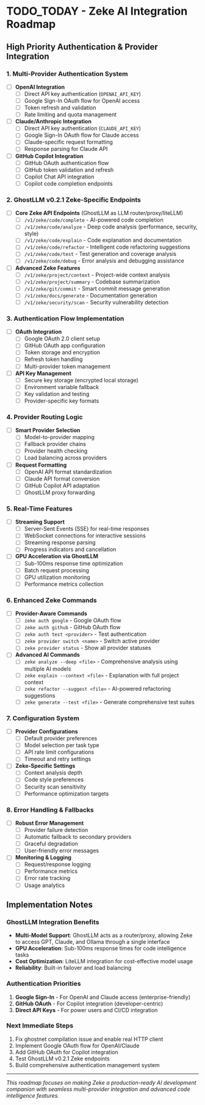 # TODO_TODAY - Zeke AI Integration Roadmap

## High Priority Authentication & Provider Integration

### 1. Multi-Provider Authentication System
- [ ] **OpenAI Integration**
  - [ ] Direct API key authentication (`OPENAI_API_KEY`)
  - [ ] Google Sign-In OAuth flow for OpenAI access
  - [ ] Token refresh and validation
  - [ ] Rate limiting and quota management

- [ ] **Claude/Anthropic Integration** 
  - [ ] Direct API key authentication (`CLAUDE_API_KEY`)
  - [ ] Google Sign-In OAuth flow for Claude access
  - [ ] Claude-specific request formatting
  - [ ] Response parsing for Claude API

- [ ] **GitHub Copilot Integration**
  - [ ] GitHub OAuth authentication flow
  - [ ] GitHub token validation and refresh
  - [ ] Copilot Chat API integration
  - [ ] Copilot code completion endpoints

### 2. GhostLLM v0.2.1 Zeke-Specific Endpoints
- [ ] **Core Zeke API Endpoints** (GhostLLM as LLM router/proxy/liteLLM)
  - [ ] `/v1/zeke/code/complete` - AI-powered code completion
  - [ ] `/v1/zeke/code/analyze` - Deep code analysis (performance, security, style)
  - [ ] `/v1/zeke/code/explain` - Code explanation and documentation
  - [ ] `/v1/zeke/code/refactor` - Intelligent code refactoring suggestions
  - [ ] `/v1/zeke/code/test` - Test generation and coverage analysis
  - [ ] `/v1/zeke/code/debug` - Error analysis and debugging assistance

- [ ] **Advanced Zeke Features**
  - [ ] `/v1/zeke/project/context` - Project-wide context analysis
  - [ ] `/v1/zeke/project/summary` - Codebase summarization
  - [ ] `/v1/zeke/git/commit` - Smart commit message generation
  - [ ] `/v1/zeke/docs/generate` - Documentation generation
  - [ ] `/v1/zeke/security/scan` - Security vulnerability detection

### 3. Authentication Flow Implementation
- [ ] **OAuth Integration**
  - [ ] Google OAuth 2.0 client setup
  - [ ] GitHub OAuth app configuration
  - [ ] Token storage and encryption
  - [ ] Refresh token handling
  - [ ] Multi-provider token management

- [ ] **API Key Management**
  - [ ] Secure key storage (encrypted local storage)
  - [ ] Environment variable fallback
  - [ ] Key validation and testing
  - [ ] Provider-specific key formats

### 4. Provider Routing Logic
- [ ] **Smart Provider Selection**
  - [ ] Model-to-provider mapping
  - [ ] Fallback provider chains
  - [ ] Provider health checking
  - [ ] Load balancing across providers

- [ ] **Request Formatting**
  - [ ] OpenAI API format standardization
  - [ ] Claude API format conversion
  - [ ] GitHub Copilot API adaptation
  - [ ] GhostLLM proxy forwarding

### 5. Real-Time Features
- [ ] **Streaming Support**
  - [ ] Server-Sent Events (SSE) for real-time responses
  - [ ] WebSocket connections for interactive sessions
  - [ ] Streaming response parsing
  - [ ] Progress indicators and cancellation

- [ ] **GPU Acceleration via GhostLLM**
  - [ ] Sub-100ms response time optimization
  - [ ] Batch request processing
  - [ ] GPU utilization monitoring
  - [ ] Performance metrics collection

### 6. Enhanced Zeke Commands
- [ ] **Provider-Aware Commands**
  - [ ] `zeke auth google` - Google OAuth flow
  - [ ] `zeke auth github` - GitHub OAuth flow  
  - [ ] `zeke auth test <provider>` - Test authentication
  - [ ] `zeke provider switch <name>` - Switch active provider
  - [ ] `zeke provider status` - Show all provider statuses

- [ ] **Advanced AI Commands**
  - [ ] `zeke analyze --deep <file>` - Comprehensive analysis using multiple AI models
  - [ ] `zeke explain --context <file>` - Explanation with full project context
  - [ ] `zeke refactor --suggest <file>` - AI-powered refactoring suggestions
  - [ ] `zeke generate --test <file>` - Generate comprehensive test suites

### 7. Configuration System
- [ ] **Provider Configurations**
  - [ ] Default provider preferences
  - [ ] Model selection per task type
  - [ ] API rate limit configurations
  - [ ] Timeout and retry settings

- [ ] **Zeke-Specific Settings**
  - [ ] Context analysis depth
  - [ ] Code style preferences
  - [ ] Security scan sensitivity
  - [ ] Performance optimization targets

### 8. Error Handling & Fallbacks
- [ ] **Robust Error Management**
  - [ ] Provider failure detection
  - [ ] Automatic fallback to secondary providers
  - [ ] Graceful degradation
  - [ ] User-friendly error messages

- [ ] **Monitoring & Logging**
  - [ ] Request/response logging
  - [ ] Performance metrics
  - [ ] Error rate tracking
  - [ ] Usage analytics

## Implementation Notes

### GhostLLM Integration Benefits
- **Multi-Model Support**: GhostLLM acts as a router/proxy, allowing Zeke to access GPT, Claude, and Ollama through a single interface
- **GPU Acceleration**: Sub-100ms response times for code intelligence tasks
- **Cost Optimization**: LiteLLM integration for cost-effective model usage
- **Reliability**: Built-in failover and load balancing

### Authentication Priorities
1. **Google Sign-In** - For OpenAI and Claude access (enterprise-friendly)
2. **GitHub OAuth** - For Copilot integration (developer-centric)
3. **Direct API Keys** - For power users and CI/CD integration

### Next Immediate Steps
1. Fix ghostnet compilation issue and enable real HTTP client
2. Implement Google OAuth flow for OpenAI/Claude
3. Add GitHub OAuth for Copilot integration
4. Test GhostLLM v0.2.1 Zeke endpoints
5. Build comprehensive authentication management system

---
*This roadmap focuses on making Zeke a production-ready AI development companion with seamless multi-provider integration and advanced code intelligence features.*